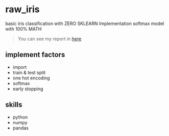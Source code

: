 # raw_iris
basic iris classification with ZERO SKLEARN
Implementation softmax model with 100% MATH

> You can see my report in [here](https://velog.io/@wisepine/iris-classification-with-ZERO-SCIKITLEARN)

## implement factors
- import
- train & test split
- one hot encoding
- softmax
- early stopping


## skills
- python
- numpy
- pandas
